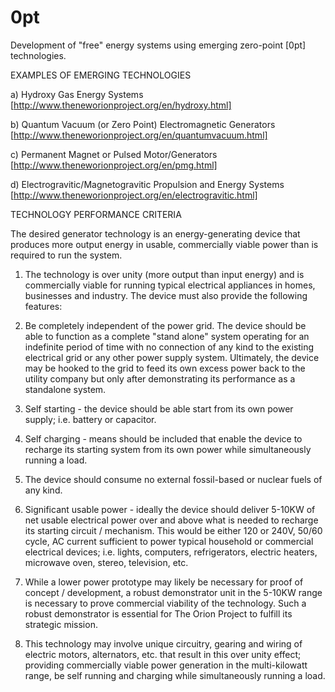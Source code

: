 # 0pt
Development of "free" energy systems using emerging zero-point [0pt] technologies.

EXAMPLES OF EMERGING TECHNOLOGIES

a) Hydroxy Gas Energy Systems [http://www.theneworionproject.org/en/hydroxy.html]

b) Quantum Vacuum (or Zero Point) Electromagnetic Generators [http://www.theneworionproject.org/en/quantumvacuum.html]

c) Permanent Magnet or Pulsed Motor/Generators [http://www.theneworionproject.org/en/pmg.html]

d) Electrogravitic/Magnetogravitic Propulsion and Energy Systems [http://www.theneworionproject.org/en/electrogravitic.html]

TECHNOLOGY PERFORMANCE CRITERIA

The desired generator technology is an energy-generating device that produces more output energy in usable, commercially viable power than is required to run the system.

1.  The technology is over unity (more output than input energy) and is commercially viable for running typical electrical appliances in homes, businesses and industry. The device must also provide the following features:

2. Be completely independent of the power grid. The device should be able to function as a complete "stand alone" system operating for an indefinite period of time with no connection of any kind to the existing electrical grid or any other power supply system. Ultimately, the device may be hooked to the grid to feed its own excess power back to the utility company but only after demonstrating its performance as a standalone system.

3. Self starting - the device should be able start from its own power supply; i.e. battery or capacitor.

4. Self charging - means should be included that enable the device to recharge its starting system from its own power while simultaneously running a load.

5. The device should consume no external fossil-based or nuclear fuels of any kind.

6. Significant usable power - ideally the device should deliver 5-10KW of net usable electrical power over and above what is needed to recharge its starting circuit / mechanism. This would be either 120 or 240V, 50/60 cycle, AC current sufficient to power typical household or commercial electrical devices; i.e. lights, computers, refrigerators, electric heaters, microwave oven, stereo, television, etc.

7. While a lower power prototype may likely be necessary for proof of concept / development, a robust demonstrator unit in the 5-10KW range is necessary to prove commercial viability of the technology. Such a robust demonstrator is essential for The Orion Project to fulfill its strategic mission.

8. This technology may involve unique circuitry, gearing and wiring of electric motors, alternators, etc. that result in this over unity effect; providing commercially viable power generation in the multi-kilowatt range, be self running and charging while simultaneously running a load.
